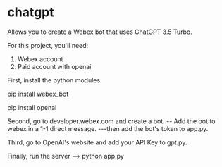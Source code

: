# chatgpt
Allows you to create a Webex bot that uses ChatGPT 3.5 Turbo.

For this project, you'll need:
1) Webex account
2) Paid account with openai

First, install the python modules:

pip install webex_bot

pip install openai

Second, go to developer.webex.com and create a bot.
-- Add the bot to webex in a 1-1 direct message.
---then add the bot's token to app.py.

Third, go to OpenAI's website and add your API Key to gpt.py.

Finally, run the server --> python app.py

